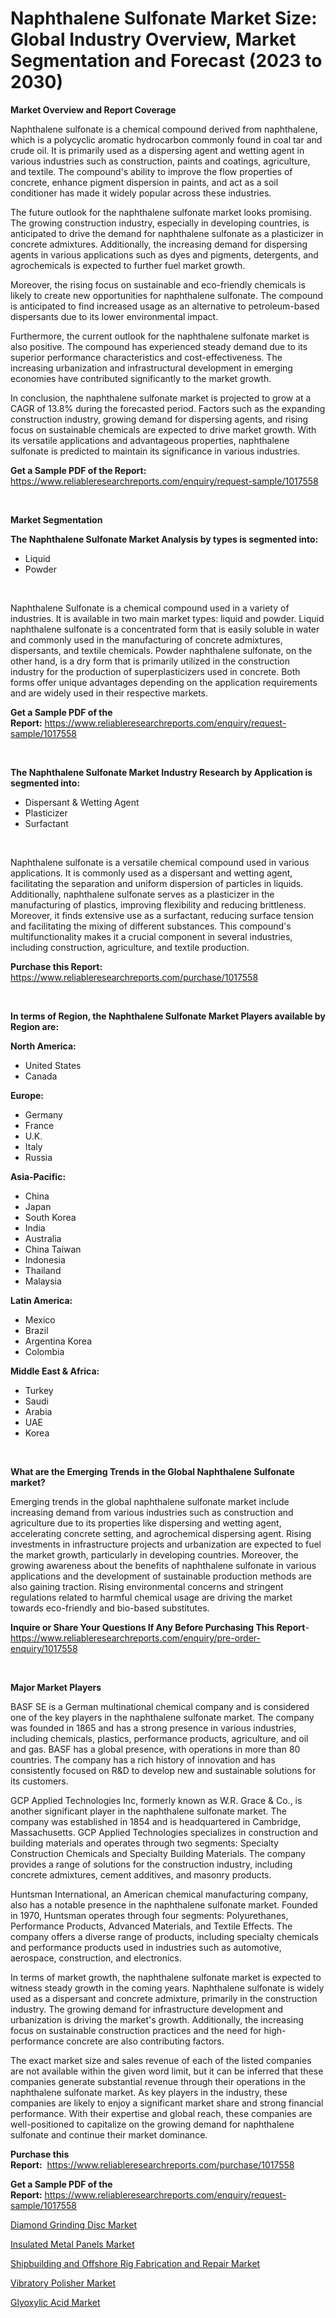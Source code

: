 <p><h1>Naphthalene Sulfonate Market Size: Global Industry Overview, Market Segmentation and Forecast (2023 to 2030)</h1></p><p><strong>Market Overview and Report Coverage</strong></p>
<p><p>Naphthalene sulfonate is a chemical compound derived from naphthalene, which is a polycyclic aromatic hydrocarbon commonly found in coal tar and crude oil. It is primarily used as a dispersing agent and wetting agent in various industries such as construction, paints and coatings, agriculture, and textile. The compound's ability to improve the flow properties of concrete, enhance pigment dispersion in paints, and act as a soil conditioner has made it widely popular across these industries.</p><p>The future outlook for the naphthalene sulfonate market looks promising. The growing construction industry, especially in developing countries, is anticipated to drive the demand for naphthalene sulfonate as a plasticizer in concrete admixtures. Additionally, the increasing demand for dispersing agents in various applications such as dyes and pigments, detergents, and agrochemicals is expected to further fuel market growth.</p><p>Moreover, the rising focus on sustainable and eco-friendly chemicals is likely to create new opportunities for naphthalene sulfonate. The compound is anticipated to find increased usage as an alternative to petroleum-based dispersants due to its lower environmental impact.</p><p>Furthermore, the current outlook for the naphthalene sulfonate market is also positive. The compound has experienced steady demand due to its superior performance characteristics and cost-effectiveness. The increasing urbanization and infrastructural development in emerging economies have contributed significantly to the market growth.</p><p>In conclusion, the naphthalene sulfonate market is projected to grow at a CAGR of 13.8% during the forecasted period. Factors such as the expanding construction industry, growing demand for dispersing agents, and rising focus on sustainable chemicals are expected to drive market growth. With its versatile applications and advantageous properties, naphthalene sulfonate is predicted to maintain its significance in various industries.</p></p>
<p><strong>Get a Sample PDF of the Report:</strong> <a href="https://www.reliableresearchreports.com/enquiry/request-sample/1017558">https://www.reliableresearchreports.com/enquiry/request-sample/1017558</a></p>
<p>&nbsp;</p>
<p><strong>Market Segmentation</strong></p>
<p><strong>The Naphthalene Sulfonate Market Analysis by types is segmented into:</strong></p>
<p><ul><li>Liquid</li><li>Powder</li></ul></p>
<p>&nbsp;</p>
<p><p>Naphthalene Sulfonate is a chemical compound used in a variety of industries. It is available in two main market types: liquid and powder. Liquid naphthalene sulfonate is a concentrated form that is easily soluble in water and commonly used in the manufacturing of concrete admixtures, dispersants, and textile chemicals. Powder naphthalene sulfonate, on the other hand, is a dry form that is primarily utilized in the construction industry for the production of superplasticizers used in concrete. Both forms offer unique advantages depending on the application requirements and are widely used in their respective markets.</p></p>
<p><strong>Get a Sample PDF of the Report:</strong>&nbsp;<a href="https://www.reliableresearchreports.com/enquiry/request-sample/1017558">https://www.reliableresearchreports.com/enquiry/request-sample/1017558</a></p>
<p>&nbsp;</p>
<p><strong>The Naphthalene Sulfonate Market Industry Research by Application is segmented into:</strong></p>
<p><ul><li>Dispersant & Wetting Agent</li><li>Plasticizer</li><li>Surfactant</li></ul></p>
<p>&nbsp;</p>
<p><p>Naphthalene sulfonate is a versatile chemical compound used in various applications. It is commonly used as a dispersant and wetting agent, facilitating the separation and uniform dispersion of particles in liquids. Additionally, naphthalene sulfonate serves as a plasticizer in the manufacturing of plastics, improving flexibility and reducing brittleness. Moreover, it finds extensive use as a surfactant, reducing surface tension and facilitating the mixing of different substances. This compound's multifunctionality makes it a crucial component in several industries, including construction, agriculture, and textile production.</p></p>
<p><strong>Purchase this Report:</strong>&nbsp; <a href="https://www.reliableresearchreports.com/purchase/1017558">https://www.reliableresearchreports.com/purchase/1017558</a></p>
<p>&nbsp;</p>
<p><strong>In terms of Region, the Naphthalene Sulfonate Market Players available by Region are:</strong></p>
<p>
    <p> <strong> North America: </strong>
        <ul>
            <li>United States</li>
            <li>Canada</li>
        </ul>
        </p> 
    <p> <strong> Europe: </strong>
        <ul>
            <li>Germany</li>
            <li>France</li>
            <li>U.K.</li>
            <li>Italy</li>
            <li>Russia</li>
        </ul>
        </p> 
    <p> <strong> Asia-Pacific: </strong>
        <ul>
            <li>China</li>
            <li>Japan</li>
            <li>South Korea</li>
            <li>India</li>
            <li>Australia</li>
            <li>China Taiwan</li>
            <li>Indonesia</li>
            <li>Thailand</li>
            <li>Malaysia</li>
        </ul>
        </p> 
    <p> <strong> Latin America: </strong>
        <ul>
            <li>Mexico</li>
            <li>Brazil</li>
            <li>Argentina Korea</li>
            <li>Colombia</li>
        </ul>
        </p> 
    <p> <strong> Middle East & Africa: </strong>
        <ul>
            <li>Turkey</li>
            <li>Saudi</li>
            <li>Arabia</li>
            <li>UAE</li>
            <li>Korea</li>
        </ul>
    </p>
    </p>
<p>&nbsp;</p>
<p><strong>What are the Emerging Trends in the Global Naphthalene Sulfonate market?</strong></p>
<p><p>Emerging trends in the global naphthalene sulfonate market include increasing demand from various industries such as construction and agriculture due to its properties like dispersing and wetting agent, accelerating concrete setting, and agrochemical dispersing agent. Rising investments in infrastructure projects and urbanization are expected to fuel the market growth, particularly in developing countries. Moreover, the growing awareness about the benefits of naphthalene sulfonate in various applications and the development of sustainable production methods are also gaining traction. Rising environmental concerns and stringent regulations related to harmful chemical usage are driving the market towards eco-friendly and bio-based substitutes.</p></p>
<p><strong>Inquire or Share Your Questions If Any Before Purchasing This Report</strong>- <a href="https://www.reliableresearchreports.com/enquiry/pre-order-enquiry/1017558">https://www.reliableresearchreports.com/enquiry/pre-order-enquiry/1017558</a></p>
<p>&nbsp;</p>
<p><strong>Major Market Players</strong></p>
<p><p>BASF SE is a German multinational chemical company and is considered one of the key players in the naphthalene sulfonate market. The company was founded in 1865 and has a strong presence in various industries, including chemicals, plastics, performance products, agriculture, and oil and gas. BASF has a global presence, with operations in more than 80 countries. The company has a rich history of innovation and has consistently focused on R&D to develop new and sustainable solutions for its customers.</p><p>GCP Applied Technologies Inc, formerly known as W.R. Grace & Co., is another significant player in the naphthalene sulfonate market. The company was established in 1854 and is headquartered in Cambridge, Massachusetts. GCP Applied Technologies specializes in construction and building materials and operates through two segments: Specialty Construction Chemicals and Specialty Building Materials. The company provides a range of solutions for the construction industry, including concrete admixtures, cement additives, and masonry products.</p><p>Huntsman International, an American chemical manufacturing company, also has a notable presence in the naphthalene sulfonate market. Founded in 1970, Huntsman operates through four segments: Polyurethanes, Performance Products, Advanced Materials, and Textile Effects. The company offers a diverse range of products, including specialty chemicals and performance products used in industries such as automotive, aerospace, construction, and electronics.</p><p>In terms of market growth, the naphthalene sulfonate market is expected to witness steady growth in the coming years. Naphthalene sulfonate is widely used as a dispersant and concrete admixture, primarily in the construction industry. The growing demand for infrastructure development and urbanization is driving the market's growth. Additionally, the increasing focus on sustainable construction practices and the need for high-performance concrete are also contributing factors.</p><p>The exact market size and sales revenue of each of the listed companies are not available within the given word limit, but it can be inferred that these companies generate substantial revenue through their operations in the naphthalene sulfonate market. As key players in the industry, these companies are likely to enjoy a significant market share and strong financial performance. With their expertise and global reach, these companies are well-positioned to capitalize on the growing demand for naphthalene sulfonate and continue their market dominance.</p></p>
<p><strong>Purchase this Report:</strong>&nbsp;&nbsp;<a href="https://www.reliableresearchreports.com/purchase/1017558">https://www.reliableresearchreports.com/purchase/1017558</a></p>
<p></p>
<p><strong>Get a Sample PDF of the Report:</strong>&nbsp;<a href="https://www.reliableresearchreports.com/enquiry/request-sample/1017558">https://www.reliableresearchreports.com/enquiry/request-sample/1017558</a></p>
<p><p><a href="https://medium.com/@digitaldiviner12/diamond-grinding-disc-market-size-market-outlook-and-market-forecast-2023-to-2030-9d719adac9ae">Diamond Grinding Disc Market</a></p><p><a href="https://github.com/ChiragRP21/Market-Research-Report-List-1/blob/main/insulated-metal-panels-market.md">Insulated Metal Panels Market</a></p><p><a href="https://www.linkedin.com/pulse/decoding-shipbuilding-offshore-rig-fabrication-repair-market-deep-mod8e/">Shipbuilding and Offshore Rig Fabrication and Repair Market</a></p><p><a href="https://medium.com/@miningmaster/vibratory-polisher-market-research-report-its-history-and-forecast-2023-to-2030-c197321b81d4">Vibratory Polisher Market</a></p><p><a href="https://github.com/ChiragRp1/Market-Research-Report-List-1/blob/main/glyoxylic-acid-market.md">Glyoxylic Acid Market</a></p></p>
